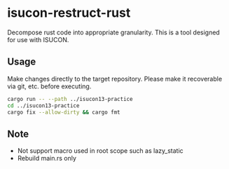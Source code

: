 # isucon-restruct-rust

Decompose rust code into appropriate granularity.
This is a tool designed for use with ISUCON.

## Usage

Make changes directly to the target repository.
Please make it recoverable via git, etc. before executing.

```bash
cargo run -- --path ../isucon13-practice
cd ../isucon13-practice
cargo fix --allow-dirty && cargo fmt
```

## Note

* Not support macro used in root scope such as lazy_static
* Rebuild main.rs only